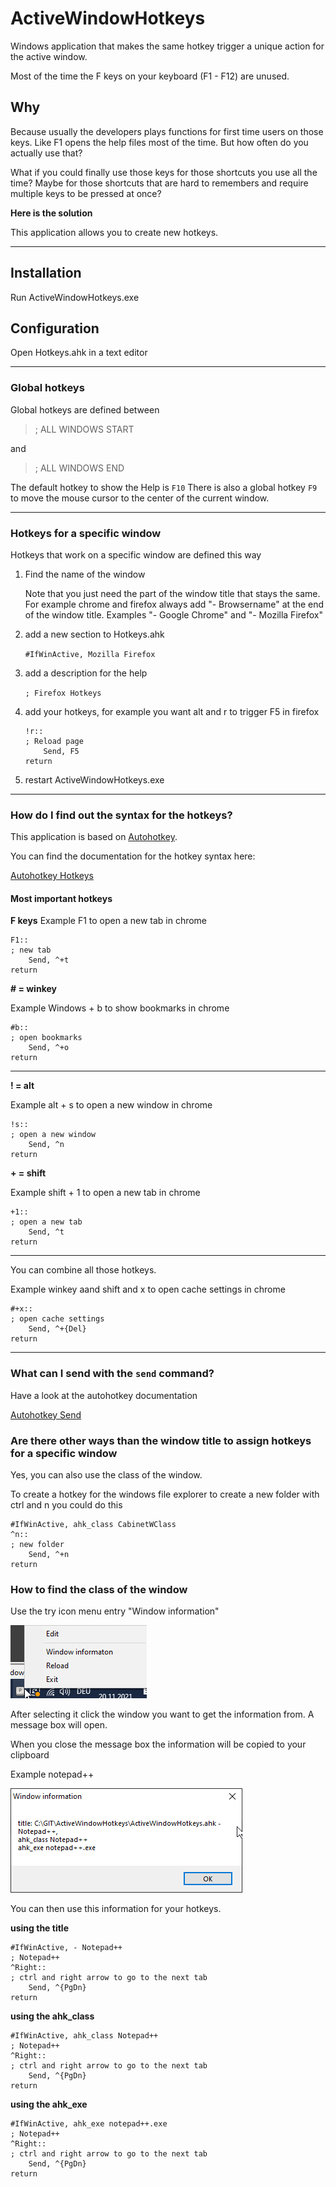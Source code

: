 # ActiveWindowHotkeys
Windows application that makes the same hotkey trigger a unique action for the active window.

Most of the time the F keys on your keyboard (F1 - F12) are unused.

## Why

Because usually the developers plays functions for first time users on those keys.
Like F1 opens the help files most of the time.
But how often do you actually use that?

What if you could finally use those keys for those shortcuts you use all the time?
Maybe for those shortcuts that are hard to remembers and require multiple keys to be pressed at once?

**Here is the solution**

This application allows you to create new hotkeys.

---

## Installation
Run ActiveWindowHotkeys.exe

## Configuration
Open Hotkeys.ahk in a text editor

---
### Global hotkeys
Global hotkeys are defined between
> ; ALL WINDOWS START

and

> ; ALL WINDOWS END

The default hotkey to show the Help is `F10` 
There is also a global hotkey `F9` to move the mouse cursor to the center of the current window.

---

### Hotkeys for a specific window 
Hotkeys that work on a specific window are defined this way

1.  Find the name of the window 

    Note that you just need the part of the window title that stays the same.       
    For example chrome and firefox always add "- Browsername" at the end of the window title. Examples "- Google Chrome" and "- Mozilla Firefox"

2. add a new section to Hotkeys.ahk

    ```#IfWinActive, Mozilla Firefox```

3. add a description for the help 

    ``` ; Firefox Hotkeys ```

4. add your hotkeys, for example you want alt and r to trigger F5 in firefox

    ```
    !r::
    ; Reload page
        Send, F5
    return

5. restart ActiveWindowHotkeys.exe

---

### How do I find out the syntax for the hotkeys?
This application is based on [Autohotkey](https://www.autohotkey.com).

You can find the documentation for the hotkey syntax here: 

[Autohotkey Hotkeys](https://www.autohotkey.com/docs/Hotkeys.htm)

#### Most important hotkeys

**F keys**
Example
F1 to open a new tab in chrome

```
F1::
; new tab
    Send, ^+t
return
```


**\# = winkey**

Example
Windows + b to show bookmarks in chrome

```
#b::
; open bookmarks
    Send, ^+o
return
```

---

**! = alt**

Example
alt + s to open a new window in chrome

```
!s::
; open a new window
    Send, ^n
return
```

**+ = shift**

Example
shift + 1 to open a new tab in chrome
```
+1::
; open a new tab
    Send, ^t
return
```

---
You can combine all those hotkeys.

Example
winkey aand shift and x to open cache settings in chrome
```
#+x::
; open cache settings
    Send, ^+{Del}
return
```

---
### What can I send with the `send` command?
Have a look at the autohotkey documentation

[Autohotkey Send](https://www.autohotkey.com/docs/commands/Send.htm)

### Are there other ways than the window title to assign hotkeys for a specific window
Yes, you can also use the class of the window.

To create a hotkey for the windows file explorer to create a new folder with ctrl and n you could do this
```
#IfWinActive, ahk_class CabinetWClass
^n::
; new folder
	Send, ^+n
return
```

### How to find the class of the window
Use the try icon menu entry "Window information"

![plot](./media/screenshot_01.png)

After selecting it click the window you want to get the information from.
A message box will open.

When you close the message box the information will be copied to your clipboard

Example notepad++

![plot](./media/screenshot_02.png)

You can then use this information for your hotkeys.

**using the title** 

```
#IfWinActive, - Notepad++
; Notepad++
^Right::
; ctrl and right arrow to go to the next tab
	Send, ^{PgDn}
return
```

**using the ahk_class** 

```
#IfWinActive, ahk_class Notepad++
; Notepad++
^Right::
; ctrl and right arrow to go to the next tab
	Send, ^{PgDn}
return
```

**using the ahk_exe** 

```
#IfWinActive, ahk_exe notepad++.exe
; Notepad++
^Right::
; ctrl and right arrow to go to the next tab
	Send, ^{PgDn}
return
```